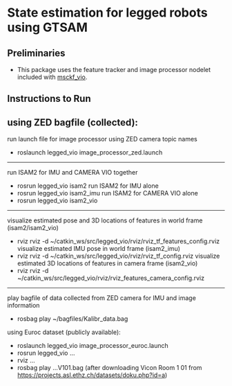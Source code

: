 # State estimation for legged robots using GTSAM

## Preliminaries
* This package uses the feature tracker and image processor nodelet included with [msckf_vio](https://github.com/KumarRobotics/msckf_vio).

## Instructions to Run 

using ZED bagfile (collected):
-------------------------------------------------------
run launch file for image processor using ZED camera topic names
- roslaunch legged_vio image_processor_zed.launch
-------------------------------------------------------
run ISAM2 for IMU and CAMERA VIO together
- rosrun legged_vio isam2
run ISAM2 for IMU alone
- rosrun legged_vio isam2_imu 
run ISAM2 for CAMERA VIO alone
- rosrun legged_vio isam2_vio
-------------------------------------------------------
visualize estimated pose and 3D locations of features in world frame (isam2/isam2_vio)
- rviz rviz -d ~/catkin_ws/src/legged_vio/rviz/rviz_tf_features_config.rviz 
visualize estimated IMU pose in world frame (isam2_imu)
- rviz rviz -d ~/catkin_ws/src/legged_vio/rviz/rviz_tf_config.rviz 
visualize estimated 3D locations of features in camera frame (isam2_vio)
- rviz rviz -d ~/catkin_ws/src/legged_vio/rviz/rviz_features_camera_config.rviz 
-------------------------------------------------------
play bagfile of data collected from ZED camera for IMU and image information
- rosbag play ~/bagfiles/Kalibr_data.bag 

using Euroc dataset (publicly available):
- roslaunch legged_vio image_processor_euroc.launch
- rosrun legged_vio ...
- rviz ...
- rosbag play ...V101.bag (after downloading Vicon Room 1 01 from https://projects.asl.ethz.ch/datasets/doku.php?id=a)
